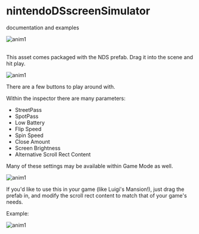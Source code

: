 # nintendoDSscreenSimulator
documentation and examples

![anim1](https://github.com/eagleEggs/nintendoDSscreenSimulator/blob/master/testing/dsTesting_colorChange.gif?raw=true)<br><br>

This asset comes packaged with the NDS prefab.
Drag it into the scene and hit play.

![anim1](https://github.com/eagleEggs/nintendoDSscreenSimulator/blob/master/testing/dsTesting_materials.gif?raw=true)

There are a few buttons to play around with.

Within the inspector there are many parameters:

 - StreetPass
 - SpotPass
 - Low Battery
 - Flip Speed
 - Spin Speed
 - Close Amount
 - Screen Brightness
 - Alternative Scroll Rect Content
 
 Many of these settings may be available within Game Mode as well.
 
 ![anim1](https://github.com/eagleEggs/nintendoDSscreenSimulator/blob/master/testing/dsLightTesting5.gif?raw=true)
 
 If you'd like to use this in your game (like Luigi's Mansion!), just
 drag the prefab in, and modify the scroll rect content to match that of your game's needs.
 
 

Example:

![anim1](https://github.com/eagleEggs/nintendoDSscreenSimulator/blob/master/DSInspectorParameters.png?raw=true)


